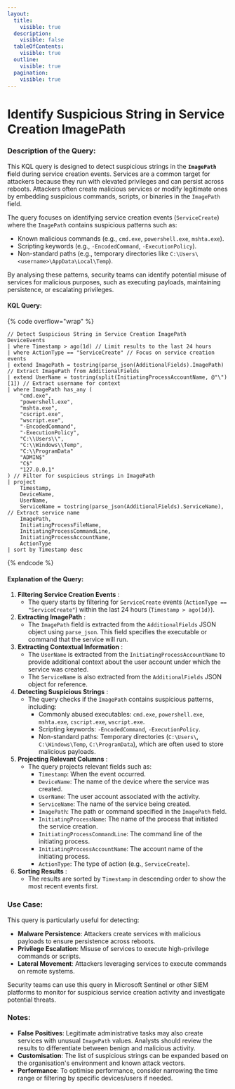 ```yaml
---
layout:
  title:
    visible: true
  description:
    visible: false
  tableOfContents:
    visible: true
  outline:
    visible: true
  pagination:
    visible: true
---
```


# Identify Suspicious String in Service Creation ImagePath

### Description of the Query:

This KQL query is designed to detect suspicious strings in the **`ImagePath` f**ield during service creation events. Services are a common target for attackers because they run with elevated privileges and can persist across reboots. Attackers often create malicious services or modify legitimate ones by embedding suspicious commands, scripts, or binaries in the `ImagePath` field.

The query focuses on identifying service creation events (`ServiceCreate`) where the `ImagePath` contains suspicious patterns such as:

* Known malicious commands (e.g., `cmd.exe`, `powershell.exe`, `mshta.exe`).
* Scripting keywords (e.g., `-EncodedCommand`, `-ExecutionPolicy`).
* Non-standard paths (e.g., temporary directories like `C:\Users\<username>\AppData\Local\Temp`).

By analysing these patterns, security teams can identify potential misuse of services for malicious purposes, such as executing payloads, maintaining persistence, or escalating privileges.

#### KQL Query:

{% code overflow="wrap" %}
```kusto
// Detect Suspicious String in Service Creation ImagePath
DeviceEvents
| where Timestamp > ago(1d) // Limit results to the last 24 hours
| where ActionType == "ServiceCreate" // Focus on service creation events
| extend ImagePath = tostring(parse_json(AdditionalFields).ImagePath) // Extract ImagePath from AdditionalFields
| extend UserName = tostring(split(InitiatingProcessAccountName, @"\")[1]) // Extract username for context
| where ImagePath has_any (
    "cmd.exe", 
    "powershell.exe", 
    "mshta.exe", 
    "cscript.exe", 
    "wscript.exe", 
    "-EncodedCommand", 
    "-ExecutionPolicy", 
    "C:\\Users\\", 
    "C:\\Windows\\Temp", 
    "C:\\ProgramData"
    "ADMIN$"
    "C$"
    "127.0.0.1"
) // Filter for suspicious strings in ImagePath
| project
    Timestamp,
    DeviceName,
    UserName,
    ServiceName = tostring(parse_json(AdditionalFields).ServiceName), // Extract service name
    ImagePath,
    InitiatingProcessFileName,
    InitiatingProcessCommandLine,
    InitiatingProcessAccountName,
    ActionType
| sort by Timestamp desc
```
{% endcode %}

#### Explanation of the Query:

1. **Filtering Service Creation Events** :
   * The query starts by filtering for `ServiceCreate` events (`ActionType == "ServiceCreate"`) within the last 24 hours (`Timestamp > ago(1d)`).
2. **Extracting ImagePath** :
   * The `ImagePath` field is extracted from the `AdditionalFields` JSON object using `parse_json`. This field specifies the executable or command that the service will run.
3. **Extracting Contextual Information** :
   * The `UserName` is extracted from the `InitiatingProcessAccountName` to provide additional context about the user account under which the service was created.
   * The `ServiceName` is also extracted from the `AdditionalFields` JSON object for reference.
4. **Detecting Suspicious Strings** :
   * The query checks if the `ImagePath` contains suspicious patterns, including:
     * Commonly abused executables: `cmd.exe`, `powershell.exe`, `mshta.exe`, `cscript.exe`, `wscript.exe`.
     * Scripting keywords: `-EncodedCommand`, `-ExecutionPolicy`.
     * Non-standard paths: Temporary directories (`C:\Users\`, `C:\Windows\Temp`, `C:\ProgramData`), which are often used to store malicious payloads.
5. **Projecting Relevant Columns** :
   * The query projects relevant fields such as:
     * `Timestamp`: When the event occurred.
     * `DeviceName`: The name of the device where the service was created.
     * `UserName`: The user account associated with the activity.
     * `ServiceName`: The name of the service being created.
     * `ImagePath`: The path or command specified in the `ImagePath` field.
     * `InitiatingProcessName`: The name of the process that initiated the service creation.
     * `InitiatingProcessCommandLine`: The command line of the initiating process.
     * `InitiatingProcessAccountName`: The account name of the initiating process.
     * `ActionType`: The type of action (e.g., `ServiceCreate`).
6. **Sorting Results** :
   * The results are sorted by `Timestamp` in descending order to show the most recent events first.

### Use Case:

This query is particularly useful for detecting:

* **Malware Persistence**: Attackers create services with malicious payloads to ensure persistence across reboots.
* **Privilege Escalation**: Misuse of services to execute high-privilege commands or scripts.
* **Lateral Movement**: Attackers leveraging services to execute commands on remote systems.

Security teams can use this query in Microsoft Sentinel or other SIEM platforms to monitor for suspicious service creation activity and investigate potential threats.

### Notes:

* **False Positives**: Legitimate administrative tasks may also create services with unusual `ImagePath` values. Analysts should review the results to differentiate between benign and malicious activity.
* **Customisation**: The list of suspicious strings can be expanded based on the organisation's environment and known attack vectors.
* **Performance**: To optimise performance, consider narrowing the time range or filtering by specific devices/users if needed.
